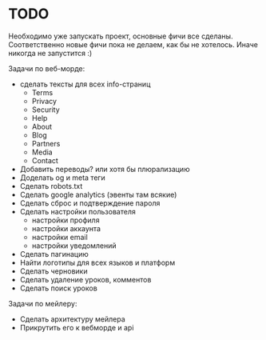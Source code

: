 # TODO

Необходимо уже запускать проект, основные фичи все сделаны. Соответственно новые фичи пока не делаем, как бы не хотелось. Иначе никогда не запустится :)

Задачи по веб-морде:
* сделать тексты для всех info-страниц
  * Terms
  * Privacy
  * Security
  * Help
  * About
  * Blog
  * Partners
  * Media
  * Contact
* Добавить переводы? или хотя бы плюрализацию
* Доделать og и meta теги
* Сделать robots.txt
* Сделать google analytics (эвенты там всякие)
* Сделать сброс и подтверждение пароля
* Сделать настройки пользователя
  * настройки профиля
  * настройки аккаунта
  * настройки email
  * настройки уведомлений
* Сделать пагинацию
* Найти логотипы для всех языков и платформ
* Сделать черновики
* Сделать удаление уроков, комментов
* Сделать поиск уроков

Задачи по мейлеру:
* Сделать архитектуру мейлера
* Прикрутить его к вебморде и api